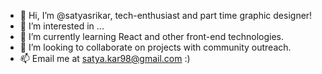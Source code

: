 - 👋 Hi, I’m @satyasrikar, tech-enthusiast and part time graphic designer!
- 👀 I’m interested in ...
- 🌱 I’m currently learning React and other front-end technologies.
- 💞️ I’m looking to collaborate on projects with community outreach.
- 📫 Email me at satya.kar98@gmail.com :)


